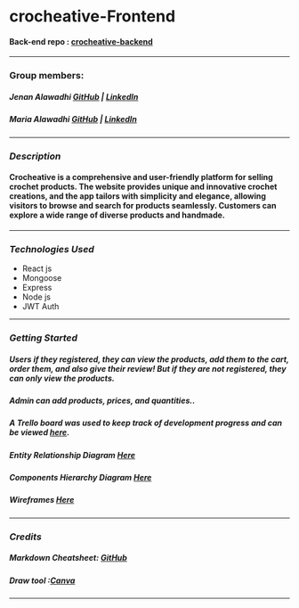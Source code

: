 # crocheative-Frontend
#### Back-end repo : [crocheative-backend](https://github.com/maria0alawadhi/crocheative-backend)
---

### Group members:

##### Jenan Alawadhi [GitHub](https://github.com/jenanalawadhi1) | [LinkedIn](https://www.linkedin.com/in/jenan-alawadhi//)

##### Maria Alawadhi [GitHub](https://github.com/maria0alawadhi) | [LinkedIn](https://www.linkedin.com/in/marya-alawadhi/)

---

### **_Description_**

#### Crocheative is a comprehensive and user-friendly platform for selling crochet products. The website provides unique and innovative crochet creations, and the app tailors with simplicity and elegance, allowing visitors to browse and search for products seamlessly. Customers can explore a wide range of diverse products and handmade.

---

### **_Technologies Used_**

- React js
- Mongoose
- Express
- Node js
- JWT Auth

---

### **_Getting Started_**


##### Users if they registered, they can view the products, add them to the cart, order them, and also give their review! But if they are not registered, they can only view the products.

#####  Admin can add products, prices, and quantities..

##### A Trello board was used to keep track of development progress and can be viewed [here](https://trello.com/b/EUQNvHfp/hotel-project).

##### Entity Relationship Diagram [Here](https://www.canva.com/design/DAGJmiMBaoQ/b-ww6jXGDT_mDnCM0x5SfQ/edit?utm_content=DAGJmiMBaoQ&utm_campaign=designshare&utm_medium=link2&utm_source=sharebutton)
##### Components Hierarchy Diagram [Here](https://www.canva.com/design/DAGJ5I7FmKc/3lBERCmkhgScyOALwObomw/edit?utm_content=DAGJ5I7FmKc&utm_campaign=designshare&utm_medium=link2&utm_source=sharebutton)
##### Wireframes [Here](https://www.canva.com/design/DAGJmWeh_O4/bWPaVnBbFH15WtfrqXVsKg/edit)
<!-- ##### a Draw.io diagram was used to illustrate the Entity Relationship Diagram (ERD) for the job application system project and can be viewed [here](https://www.canva.com/). -->

---

### **_Credits_**

##### Markdown Cheatsheet: [GitHub](https://guides.github.com/pdfs/markdown-cheatsheet-online.pdf)

##### Draw tool :[Canva](https://www.canva.com/)

---
